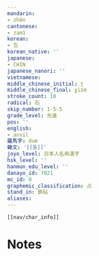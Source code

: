 ```yaml
---
mandarin:
- zhēn
cantonese:
- zam1
korean:
- 침
korean_native: ''
japanese:
- CHIN
japanese_nanori: ''
vietnamese:
middle_chinese_initial: ʈ
middle_chinese_final: ɣiɪm
stroke_count: 10
radical: 石
skip_number: 1-5-5
grade_level: 先進
pos: ''
english:
- anvil
羅馬字: dum
韓文: '[[둠]]'
joyo_level: 日本人名用漢字
hsk_level: ''
hanmun_edu_level: ''
danayo_id: 7021
mc_id: 0
graphemic_classification: 占
stand_in: 鉄砧
aliases:
---
```

```meta-bind-embed
[[nav/char_info]]
```

# Notes
